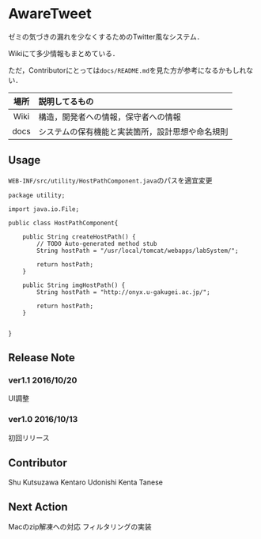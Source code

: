 AwareTweet
===============

ゼミの気づきの漏れを少なくするためのTwitter風なシステム．

Wikiにて多少情報もまとめている．

ただ，Contributorにとっては`docs/README.md`を見た方が参考になるかもしれない．

|場所|説明してるもの|
|:---:|:---|
|Wiki|構造，開発者への情報，保守者への情報|
|docs|システムの保有機能と実装箇所，設計思想や命名規則|

## Usage
`WEB-INF/src/utility/HostPathComponent.java`のパスを適宜変更

```
package utility;

import java.io.File;

public class HostPathComponent{

	public String createHostPath() {
		// TODO Auto-generated method stub
		String hostPath = "/usr/local/tomcat/webapps/labSystem/";

		return hostPath;
	}

	public String imgHostPath() {
		String hostPath = "http://onyx.u-gakugei.ac.jp/";

		return hostPath;
	}


}
```

## Release Note

### ver1.1 2016/10/20
UI調整

### ver1.0 2016/10/13
初回リリース

## Contributor
Shu Kutsuzawa
Kentaro Udonishi
Kenta Tanese

## Next Action
Macのzip解凍への対応
フィルタリングの実装
